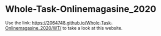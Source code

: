 # Whole-Task-Onlinemagasine_2020

Use the link: https://2064748.github.io/Whole-Task-Onlinemagasine_2020/WT/ to take a look at this website.

